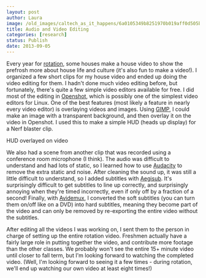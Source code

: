 ```yaml
---
layout: post
author: Laura
image: /old_images/caltech_as_it_happens/6a0105349b8251970b019aff0d505b970b.png
title: Audio and Video Editing 
categories: [research]
status: Publish
date: 2013-09-05
---
```



Every year for [rotation](https://admissions.caltech.edu/living/houses), some houses make a house video to show the prefrosh more about house life and culture (it's also fun to make a video!). I organized a few short clips for my house video and ended up doing the video editing for them. I hadn't done much video editing before, but fortunately, there's quite a few simple video editors available for free. I did most of the editing in [Openshot](https://www.openshotvideo.com/), which is possibly one of the simplest video editors for Linux. One of the best features (most likely a feature in nearly every video editor) is overlaying videos and images. Using [GIMP](https://www.gimp.org/), I could make an image with a transparent background, and then overlay it on the video in Openshot. I used this to make a simple HUD (heads up display) for a Nerf blaster clip.

HUD overlayed on video

We also had a scene from another clip that was recorded using a conference room microphone (I think). The audio was difficult to understand and had lots of static, so I learned how to use [Audacity](https://audacity.sourceforge.net/) to remove the extra static and noise. After cleaning the sound up, it was still a little difficult to understand, so I added subtitles with [Aegisub](https://www.aegisub.org/). It's surprisingly difficult to get subtitles to line up correctly, and surprisingly annoying when they're timed incorrectly, even if only off by a fraction of a second! Finally, with [Avidemux](https://fixounet.free.fr/avidemux/), I converted the soft subtitles (you can turn them on/off like on a DVD) into hard subtitles, meaning they become part of the video and can only be removed by re-exporting the entire video without the subtitles.

After editing all the videos I was working on, I sent them to the person in charge of setting up the entire rotation video. Freshmen actually have a fairly large role in putting together the video, and contribute more footage than the other classes. We probably won't see the entire 15+ minute video until closer to fall term, but I'm looking forward to watching the completed video. (Well, I'm looking forward to seeing it a few times - during rotation, we'll end up watching our own video at least eight times!)

